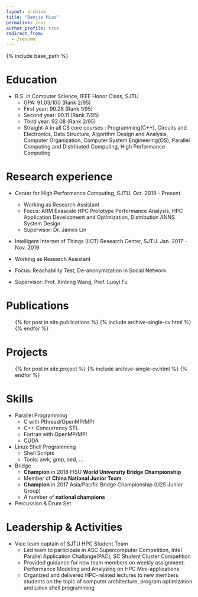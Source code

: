 ```yaml
---
layout: archive
title: "Benjie Miao"
permalink: /cv/
author_profile: true
redirect_from:
  - /resume
---
```


{% include base_path %}

Education
======
* B.S. in Computer Science, IEEE Honor Class, SJTU 
  * GPA: 91.03/100 (Rank 2/95)
  * First year: 90.28 (Rank 1/95)
  * Second year: 90.11 (Rank 7/95)
  * Third year: 92.08 (Rank 2/95)
  * Straight-A in all CS core courses : Programming(C++), Circuits and Electronics, Data Structure, Algorithm Design and Analysis, Computer Organization, Computer System Engineering(OS), Parallel Computing and Distributed Computing, High Performance Computing

Research experience
======
* Center for High Performance Computing, SJTU. Oct. 2018 - Present
  * Working as Research Assistant
  * Focus: ARM Exascale HPC Prototype Performance Analysis, HPC Application Development and Optimization, Distribution ANNS System Design
  * Supervisor: Dr. James Lin

*  Intelligent Internet of Things (IIOT) Research Center, SJTU. Jan. 2017 - Nov. 2019
  * Working as Research Assistant
  * Focus: Reachability Test, De-anonymization in Social Network
  * Supervisor: Prof. Xinbing Wang, Prof. Luoyi Fu

Publications
======
  <ul>{% for post in site.publications %}
    {% include archive-single-cv.html %}
  {% endfor %}</ul>

<!-- 
Talks
======
  <ul>{% for post in site.talks %}
    {% include archive-single-talk-cv.html %}
  {% endfor %}</ul> -->
  
Projects <!-- project -->
======
  <ul>{% for post in site.project %}
    {% include archive-single-cv.html %}
  {% endfor %}</ul>
  

  
Skills
======
* Parallel Programming
  * C with Pthread/OpenMP/MPI
  * C++ Concurrency STL
  * Fortran with OpenMP/MPI
  * CUDA
* Linux Shell Programming
  * Shell Scripts
  * Tools: awk, grep, sed, ...  
* Bridge
  * **Champion** in 2018 FISU **World University Bridge Championship**
  * Member of **China National Junior Team**
  * **Champion** in 2017 Asia/Pacific Bridge Championship (U25 Junior Group)
  * A number of **national champions**
* Percussion & Drum Set

 
Leadership & Activities
======
* Vice team captain of SJTU HPC Student Team
  * Led team to participate in ASC Supercomputer Competition, Intel Parallel Application Challange(PAC), SC Student Cluster Competition
  * Provided guidance for new team members on weekly assignment: Performance Modeling and Analyzing on HPC Mini-applications
  * Organized and delivered HPC-related lectures to new members students on the topic of computer architecture, program optimization and Linux shell programming